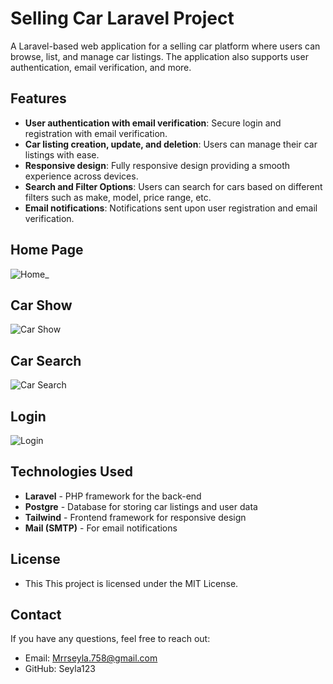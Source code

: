 # Selling Car Laravel Project

A Laravel-based web application for a selling car platform where users can browse, list, and manage car listings. The application also supports user authentication, email verification, and more.

## Features

- **User authentication with email verification**: Secure login and registration with email verification.
- **Car listing creation, update, and deletion**: Users can manage their car listings with ease.
- **Responsive design**: Fully responsive design providing a smooth experience across devices.
- **Search and Filter Options**: Users can search for cars based on different filters such as make, model, price range, etc.
- **Email notifications**: Notifications sent upon user registration and email verification.

## Home Page
![Home_](https://github.com/user-attachments/assets/66641808-251a-4543-9f79-659fdb6a84b4)

## Car Show
![Car Show](https://github.com/user-attachments/assets/68327edd-e394-4688-a6df-818cdf6f32d2)

## Car Search
![Car Search](https://github.com/user-attachments/assets/2fbfc34c-e55b-4999-a95a-283ef1e8d0ab)

## Login
![Login](https://github.com/user-attachments/assets/e8cf064a-397a-47d1-8ee7-563290993741)


## Technologies Used

- **Laravel** - PHP framework for the back-end
- **Postgre** - Database for storing car listings and user data
- **Tailwind** - Frontend framework for responsive design
- **Mail (SMTP)** - For email notifications

## License 
- This This project is licensed under the MIT License.

## Contact
If you have any questions, feel free to reach out:

- Email: Mrrseyla.758@gmail.com
- GitHub: Seyla123

